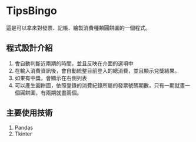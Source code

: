 # TipsBingo
這是可以拿來對發票、記帳、繪製消費種類圓餅圖的一個程式。

## 程式設計介紹
1. 會自動判斷近兩期的時間，並且反映在介面的選項中
2. 在輸入消費資訊後，會自動統整目前登入的總消費，並且顯示兌獎結果。
3. 如果有中獎，會顯示在右側列表
4. 可以產生圓餅圖，依照登錄的消費紀錄所屬的發票號碼期數，只有一期就畫一個圓餅圖，有兩期就畫兩個。

## 主要使用技術
1. Pandas
2. Tkinter
